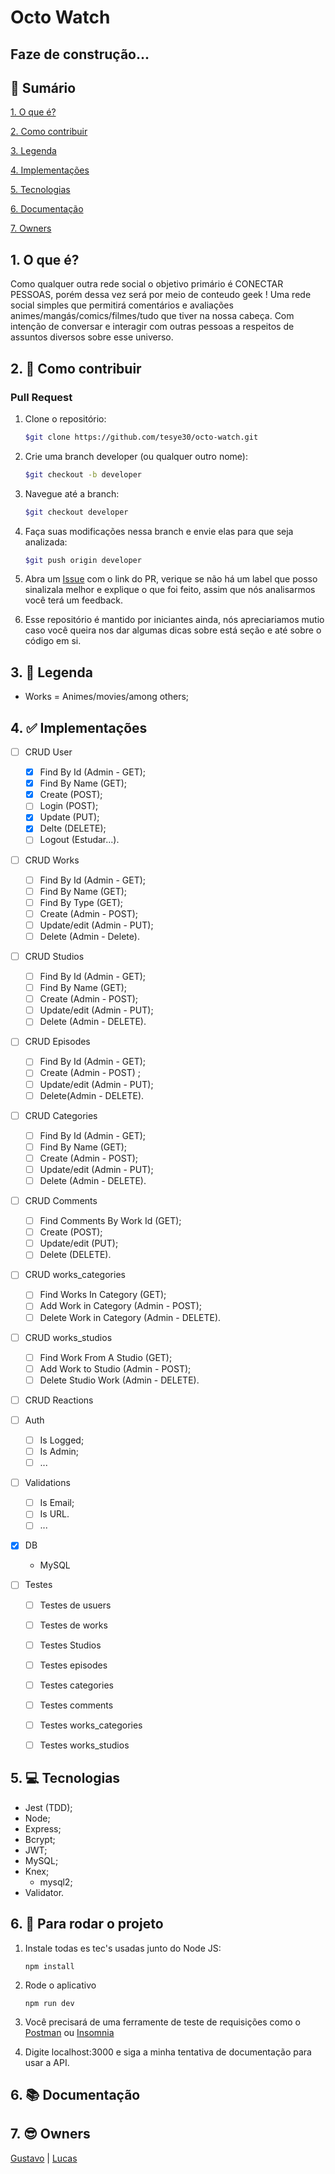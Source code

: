 # Octo Watch

## Faze de construção...
## 📕 Sumário
[1. O que é?](https://github.com/tesye30/octo-watch#1--o-que-%C3%A9)

[2. Como contribuir](https://github.com/tesye30/octo-watch#2-como-contribuir)

[3. Legenda](https://github.com/tesye30/octo-watch#3--legenda)

[4. Implementações](https://github.com/tesye30/octo-watch#4--implementa%C3%A7%C3%B5es)

[5. Tecnologias](https://github.com/tesye30/octo-watch#5--tecnologias)

[6. Documentação](https://github.com/tesye30/octo-watch#6--documenta%C3%A7%C3%A3o)

[7. Owners](https://github.com/tesye30/octo-watch#7--owners)

## 1. O que é?
Como qualquer outra rede social o objetivo primário é CONECTAR PESSOAS, porém dessa vez será por meio de conteudo geek !
Uma rede social simples que permitirá comentários e avaliações animes/mangás/comics/filmes/tudo que tiver na nossa cabeça. Com intenção de conversar e interagir com outras pessoas a respeitos de assuntos diversos sobre esse universo.

## 2. 🤔 Como contribuir
### Pull Request
1. Clone o repositório:
    ```sh
    $git clone https://github.com/tesye30/octo-watch.git
    ```

2. Crie uma branch developer (ou qualquer outro nome):
    ```sh
    $git checkout -b developer
    ```

3. Navegue até a branch:
    ```sh
    $git checkout developer
    ```

4. Faça suas modificações nessa branch e envie elas para que seja analizada:
    ```sh
    $git push origin developer
    ```

5. Abra um [Issue](https://github.com/tesye30/octo-watch/issues) com o link do PR, verique se não há um label que posso sinalizala melhor e explique o que foi feito, assim que nós analisarmos você terá um feedback.

6. Esse repositório é mantido por iniciantes ainda, nós apreciariamos mutio caso você queira nos dar algumas dicas sobre está seção e até sobre o código em si.

## 3. 📖 Legenda
- Works = Animes/movies/among others;

## 4. ✅ Implementações
- [ ] CRUD User
    - [x] Find By Id (Admin - GET);
    - [x] Find By Name (GET);
    - [x] Create (POST);
    - [ ] Login (POST);
    - [x] Update (PUT);
    - [x] Delte (DELETE);
    - [ ] Logout (Estudar...).

- [ ] CRUD Works
    - [ ] Find By Id (Admin - GET);
    - [ ] Find By Name (GET);
    - [ ] Find By Type (GET);
    - [ ] Create (Admin - POST);
    - [ ] Update/edit (Admin - PUT);
    - [ ] Delete (Admin - Delete).

- [ ] CRUD Studios
    - [ ] Find By Id (Admin - GET);
    - [ ] Find By Name (GET);
    - [ ] Create (Admin - POST);
    - [ ] Update/edit (Admin - PUT);
    - [ ] Delete (Admin - DELETE).

- [ ] CRUD Episodes
    - [ ] Find By Id (Admin - GET);
    - [ ] Create (Admin - POST) ;
    - [ ] Update/edit (Admin - PUT);
    - [ ] Delete(Admin - DELETE).

- [ ] CRUD Categories
    - [ ] Find By Id (Admin - GET);
    - [ ] Find By Name (GET);
    - [ ] Create (Admin - POST);
    - [ ] Update/edit (Admin - PUT);
    - [ ] Delete (Admin - DELETE).

- [ ] CRUD Comments
    - [ ] Find Comments By Work Id (GET);
    - [ ] Create (POST);
    - [ ] Update/edit (PUT);
    - [ ] Delete (DELETE).

- [ ] CRUD works_categories
    - [ ] Find Works In Category (GET);
    - [ ] Add Work in Category (Admin - POST);
    - [ ] Delete Work in Category (Admin - DELETE).

- [ ] CRUD works_studios
    - [ ] Find Work From A Studio (GET);
    - [ ] Add Work to Studio (Admin - POST);
    - [ ] Delete Studio Work (Admin - DELETE).

- [ ] CRUD Reactions

- [ ] Auth
    - [ ] Is Logged;
    - [ ] Is Admin;
    - [ ] ...

- [ ] Validations
    - [ ] Is Email;
    - [ ] Is URL.
    - [ ] ...

- [x] DB
    - MySQL
- [ ] Testes
    - [ ] Testes de usuers
    - [ ] Testes de works
    - [ ] Testes Studios
    - [ ] Testes episodes
    - [ ] Testes categories
    - [ ] Testes comments
    - [ ] Testes works_categories
    - [ ] Testes works_studios

    
## 5. 💻 Tecnologias
* Jest (TDD);
* Node;
* Express;
* Bcrypt;
* JWT;
* MySQL;
* Knex;
    * mysql2;
* Validator.

## 6. 🎉 Para rodar o projeto
1. Instale todas es tec's usadas junto do Node JS:

    ```
    npm install
    ```
2. Rode o aplicativo

    ```
    npm run dev
    ```
3. Você precisará de uma ferramente de teste de requisições como o [Postman](https://www.postman.com/) ou [Insomnia](https://insomnia.rest/)
4. Digite localhost:3000 e siga a minha tentativa de documentação para usar a API.

## 6. 📚 Documentação

## 7. 😎 Owners
[Gustavo](https://github.com/GustavoGomesDias) | [Lucas](https://github.com/tesye30)
